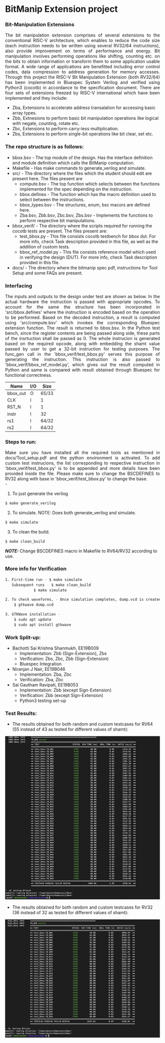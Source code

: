 # BitManip Extension project


### Bit-Manipulation Extensions

<div align="justify"> The bit manipulation extension comprises of several extensions to the conventional RISC-V architecture, which enables to reduce the code size (each instruction needs to be written using several RV32/64 instructions), also provide improvement on terms of performance and energy. Bit manipulation involves performing operations like shifting, counting etc. on the bits to obtain information or transform them to some application usable format. A wide range of applications are benefitted including error control codes, data compression to address generation for memory accesses. Through this project the RISC-V Bit Manipulation Extension (both RV32/64) has been implemented in Bluespec System Verilog and verified using Python3 (cocotb) in accordance to the specification document. There are four sets of extensions freezed by RISC-V international which have been implemented and they include:  </div>

- Zba, Extensions to accelerate address transalation for accessing basic array types.
- Zbb, Extnesions to perform basic bit manipulation operations like logical with negate, counting, rotate etc. 
- Zbc, Extensions to perform carry-less multiplication.
- Zbs, Extensions to perform single-bit operations like bit clear, set etc. 

### The repo structure is as follows:
- bbox.bsv - The top module of the design. Has the interface definition and module definition which calls the BitManip computation.
- Makefile - Has make commands to generate_verilog and simulate.
- src/ - The directory where the files which the student should edit are present here. The files present are
	- compute.bsv - The top function which selects between the functions implemented for the spec depending on the instruction.
	- bbox.defines - The function which has the macro definition used to select between the instructions.
	- bbox_types.bsv - The structures, enum, bsc macors are defined here.
	- Zba.bsv, Zbb.bsv, Zbc.bsv, Zbs.bsv - Implements the functions to perform respective bit manipulations. 
- bbox_verif/ - The directory where the scripts required for running the cocotb tests are present. The files present are:
	- test_bbox.py - This file consists cocotb testbench for bbox dut. For more info, check Task description provided in this file, as well as the addition of custom tests. 
	- bbox_ref_model.py - This file consists reference model which used in verifying the design (DUT). For more info, check Task description provided in this file. 
- docs/ - The directory where the bitmanip spec pdf, instructions for Tool Setup and some FAQs are present. 

### Interfacing 

<div align="justify"> The inputs and outputs to the design under test are shown as below. In the actual hardware the instruction is passed with appropriate opcodes. To account for the same the structure has been incorporated in 'src/bbox.defines' where the instruction is encoded based on the operation to be performed. Based on the decoded instruction, a result is computed using 'src/compute.bsv' which invokes the corresponding Bluespec extension function. The result is returned to bbox.bsv. In the Python test bench, since the register contents are being passed along side, these parts of the insrtuction shall be passed as 0. The whole instrucion is generated based on the required opcode, along with embedding the shamt value passed by user to get a 32-bit instruction for testing purposes. The func_gen call in the 'bbox_verif/test_bbox.py' serves this purpose of generating the instruction. This instruction is also passed to 'bbox_verif/bbox_ref_model.py', which gives out the result computed in Python and same is compared with result obtained through Bluespec for functional correctness. </div>

| Name | I/O | Size |
| --- | --- | --- |
| bbox_out | O | 65/33|
| CLK | I  | 1  |
| RST_N | I | 1 |
| instr | I | 32 |
| rs1 | I | 64/32 |
| rs2 | I | 64/32 | 


### Steps to run:

<div align="justify"> Make sure you have installed all the required tools as mentioned in docs/Tool_setup.pdf and the python environment is activated. To add custom test instrucions, 
the list corresponding to respective instruction in 'bbox_verif/test_bbox.py' is to be appended and more details have been provided inside the file. Please make sure to change the BSCDEFINES to RV32 along with base in 'bbox_verif/test_bbox.py' to change the base. </div>
-

1. To just generate the verilog
```bash
$ make generate_verilog
```
2. To simulate. NOTE: Does both generate_verilog and simulate.
```bash
$ make simulate
```
3. To clean the build.
```bash
$ make clean_build
```

**_NOTE:_** Change BSCDEFINES macro in Makefile to RV64/RV32 according to use. 

### More info for Verification

```bash
1. First-time run - $ make simulate
   Subsequent runs - $ make clean_build
   		     $ make simulate
```
```bash
2. To check waveforms, - Once simulation completes, dump.vcd is created in bbox/
    $ gtkwave dump.vcd
```    
```bash    
3. GTKWave installation - 
	$ sudo apt update
	$ sudo apt install gtkwave
```    

### Work Split-up: 
- Bachotti Sai Krishna Shanmukh, EE19B009
	- Implementation: Zbb (Sign-Extension), Zbs
	- Verification: Zbs, Zbc, Zbb (Sign-Extension)
	- Bluespec Integration
- Niranjan J Nair, EE19B046
	- Implementation: Zba, Zbc
	- Verification: Zba, Zbc
- Sai Gautham Ravipati, EE19B053
	- Implementation: Zbb (except Sign-Extension) 
	- Verification: Zbb (except Sign-Extension)
	- Python3 testing set-up

### Test Results: 
- The results obtained for both random and custom testcases for RV64 (55 instead of 43 as tested for different values of shamt): 

![image.png](./image.png)

- The results obtained for both random and custom testcases for RV32 (36 instead of 32 as tested for different values of shamt): 

![image-1.png](./image-1.png)

